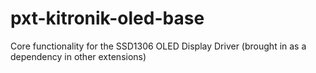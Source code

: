 # pxt-kitronik-oled-base
Core functionality for the SSD1306 OLED Display Driver (brought in as a dependency in other extensions)
